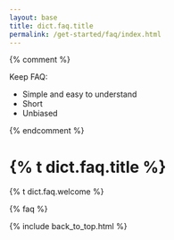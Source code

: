 ```yaml
---
layout: base
title: dict.faq.title
permalink: /get-started/faq/index.html
---
```


{% comment %}

Keep FAQ:

- Simple and easy to understand
- Short
- Unbiased

{% endcomment %}

<div class="faq">
  <div class="header">
    <h1>{% t dict.faq.title %}</h1>
    <p>{% t dict.faq.welcome %}</p>
  </div>

{% faq %}

{% include back_to_top.html %}
